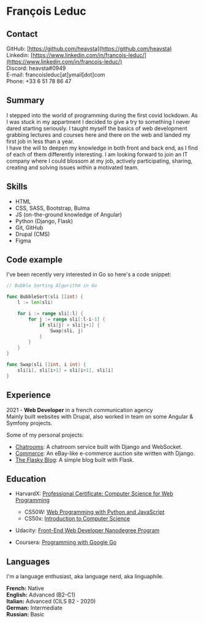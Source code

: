 # François Leduc

## Contact

GitHub: [https://github.com/heavsta](https://github.com/heavsta)  
Linkedin: [https://www.linkedin.com/in/francois-leduc/](https://www.linkedin.com/in/francois-leduc/)  
Discord: heavsta#0949  
E-mail: francoisleduc[at]ymail[dot]com  
Phone: +33 6 51 78 86 47  

## Summary

I stepped into the world of programming during the first covid lockdown. As I was stuck in my appartment I decided to give a try to something I never dared starting seriously. I taught myself the basics of web development grabbing lectures and courses here and there on the web and landed my first job in less than a year.  
I have the will to deepen my knowledge in both front and back end, as I find of each of them differently interesting. I am looking forward to join an IT company where I could blossom at my job, actively participating, sharing, creating and solving issues within a motivated team.

## Skills

- HTML
- CSS, SASS, Bootstrap, Bulma
- JS (on-the-ground knowledge of Angular)
- Python (Django, Flask)
- Git, GitHub
- Drupal (CMS)
- Figma

## Code example

I've been recently very interested in Go so here's a code snippet:

```go
// Bubble Sorting Algorithm in Go

func BubbleSort(sli []int) {
	l := len(sli)

	for i := range sli[:l] {
		for j := range sli[:l-i-1] {
			if sli[j] > sli[j+1] {
				Swap(sli, j)
			}
		}
	}
}

func Swap(sli []int, i int) {
	sli[i], sli[i+1] = sli[i+1], sli[i]
}
```

## Experience

2021 - **Web Developer** in a french communication agency  
Mainly built websites with Drupal, also worked in team on some Angular & Symfony projects.

Some of my personal projects:
- [Chatrooms](https://github.com/heavsta/chatrooms): A chatroom service built with Django and WebSocket.
- [Commerce](https://github.com/heavsta/commerce): An eBay-like e-commerce auction site written with Django.
- [The Flasky Blog](https://github.com/heavsta/flasky-blog): A simple blog built with Flask.

## Education

- HarvardX: [Professional Certificate: Computer Science for Web Programming](https://credentials.edx.org/credentials/c0084c2f9f284a529d40070368e55f8a/)
    - CS50W: [Web Programming with Python and JavaScript](https://courses.edx.org/certificates/6375f8c309f94ef8a9ac4ef627ca88a7)
    - CS50x: [Introduction to Computer Science](https://courses.edx.org/certificates/14244e48c6d84f858531347ccaab416a)

- Udacity: [Front-End Web Developer Nanodegree Program](https://courses.edx.org/certificates/6375f8c309f94ef8a9ac4ef627ca88a7)

- Coursera: [Programming with Google Go](coursera.org/verify/specialization/H2RVKVJK5K3P)

## Languages

I'm a language enthusiast, aka language nerd, aka linguaphile.

**French:** Native  
**English:** Advanced (B2-C1)  
**Italian:** Advanced (CILS B2 - 2020)  
**German:** Intermediate  
**Russian:** Basic  
